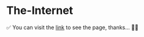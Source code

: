 # The-Internet
✅ You can visit the <a href="https://mzughbor.github.io/The-Internet/">link</a> to see the page, thanks... 🫡🫡
